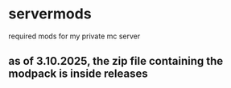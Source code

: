 # servermods
required mods for my private mc server

## as of 3.10.2025, the zip file containing the modpack is inside releases
